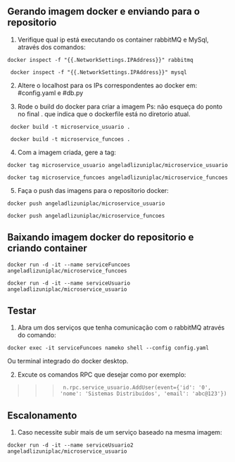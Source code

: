 ## Gerando imagem docker e enviando para o repositorio 
1. Verifique qual ip está executando os container rabbitMQ e MySql, através dos comandos: 

```docker inspect -f "{{.NetworkSettings.IPAddress}}" rabbitmq```

``` docker inspect -f "{{.NetworkSettings.IPAddress}}" mysql```

2. Altere o localhost para os IPs correspondentes ao docker em: #config.yaml e #db.py

3. Rode o build do docker para criar a imagem
Ps: não esqueça do ponto no final . que indica que o dockerfile está no diretorio atual. 

``` docker build -t microservice_usuario .```

``` docker build -t microservice_funcoes .```

4. Com a imagem criada, gere a tag: 

```docker tag microservice_usuario angeladlizuniplac/microservice_usuario```

```docker tag microservice_funcoes angeladlizuniplac/microservice_funcoes```

5. Faça o push das imagens para o repositorio docker: 

```docker push angeladlizuniplac/microservice_usuario```

```docker push angeladlizuniplac/microservice_funcoes```

## Baixando imagem docker do repositorio e criando container

```docker run -d -it --name serviceFuncoes angeladlizuniplac/microservice_funcoes```

```docker run -d -it --name serviceUsuario angeladlizuniplac/microservice_usuario```


## Testar 

1. Abra um dos serviços que tenha comunicação com o rabbitMQ através do comando:

```docker exec -it serviceFuncoes nameko shell --config config.yaml```

Ou terminal integrado do docker desktop. 

2. Excute os comandos RPC que desejar como por exemplo: 

>>>``` n.rpc.service_usuario.AddUser(event={'id': '0', 'nome': 'Sistemas Distribuídos', 'email': 'abc@123'})```


## Escalonamento 
1. Caso necessite subir mais de um serviço baseado na mesma imagem: 

```docker run -d -it --name serviceUsuario2 angeladlizuniplac/microservice_usuario```